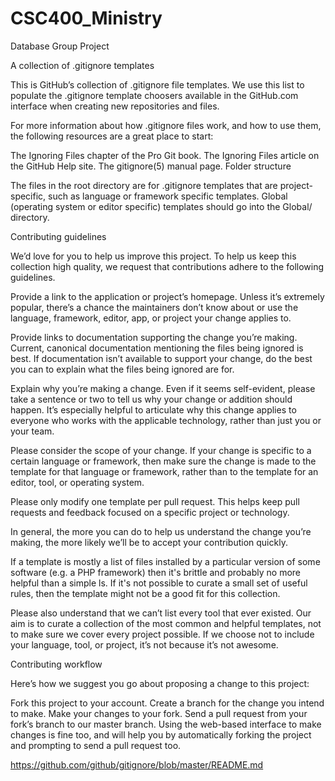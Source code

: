 # CSC400_Ministry
Database Group Project

A collection of .gitignore templates

This is GitHub’s collection of .gitignore file templates. We use this list to populate the .gitignore template choosers available in the GitHub.com interface when creating new repositories and files.

For more information about how .gitignore files work, and how to use them, the following resources are a great place to start:

The Ignoring Files chapter of the Pro Git book.
The Ignoring Files article on the GitHub Help site.
The gitignore(5) manual page.
Folder structure

The files in the root directory are for .gitignore templates that are project-specific, such as language or framework specific templates. Global (operating system or editor specific) templates should go into the Global/ directory.

Contributing guidelines

We’d love for you to help us improve this project. To help us keep this collection high quality, we request that contributions adhere to the following guidelines.

Provide a link to the application or project’s homepage. Unless it’s extremely popular, there’s a chance the maintainers don’t know about or use the language, framework, editor, app, or project your change applies to.

Provide links to documentation supporting the change you’re making. Current, canonical documentation mentioning the files being ignored is best. If documentation isn’t available to support your change, do the best you can to explain what the files being ignored are for.

Explain why you’re making a change. Even if it seems self-evident, please take a sentence or two to tell us why your change or addition should happen. It’s especially helpful to articulate why this change applies to everyone who works with the applicable technology, rather than just you or your team.

Please consider the scope of your change. If your change is specific to a certain language or framework, then make sure the change is made to the template for that language or framework, rather than to the template for an editor, tool, or operating system.

Please only modify one template per pull request. This helps keep pull requests and feedback focused on a specific project or technology.

In general, the more you can do to help us understand the change you’re making, the more likely we’ll be to accept your contribution quickly.

If a template is mostly a list of files installed by a particular version of some software (e.g. a PHP framework) then it's brittle and probably no more helpful than a simple ls. If it's not possible to curate a small set of useful rules, then the template might not be a good fit for this collection.

Please also understand that we can’t list every tool that ever existed. Our aim is to curate a collection of the most common and helpful templates, not to make sure we cover every project possible. If we choose not to include your language, tool, or project, it’s not because it’s not awesome.

Contributing workflow

Here’s how we suggest you go about proposing a change to this project:

Fork this project to your account.
Create a branch for the change you intend to make.
Make your changes to your fork.
Send a pull request from your fork’s branch to our master branch.
Using the web-based interface to make changes is fine too, and will help you by automatically forking the project and prompting to send a pull request too.

https://github.com/github/gitignore/blob/master/README.md
